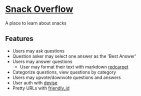 # [Snack Overflow](https://snackoverflow.herokuapp.com/)
A place to learn about snacks

## Features
- Users may ask questions
 - Question asker may select one answer as the 'Best Answer'
- Users may answer questions
  - User may format their text with markdown [redcarpet](https://github.com/vmg/redcarpet)
- Categorize questions, view questions by category
- Users may upvote/downvote questions and answers
- User auth with [devise](https://github.com/plataformatec/devise)
- Pretty URLs with [friendly_id](https://github.com/norman/friendly_id)
